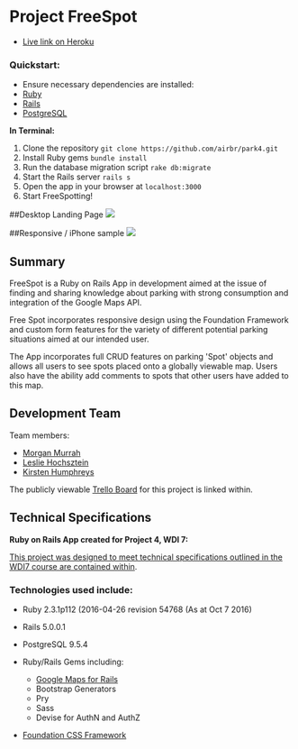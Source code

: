 # Project FreeSpot
  * [Live link on Heroku](https://freespot.herokuapp.com/)

### Quickstart:

* Ensure necessary dependencies are installed:
 * [Ruby](https://www.tutorialspoint.com/ruby-on-rails/rails-installation.htm)
 * [Rails](https://www.tutorialspoint.com/ruby-on-rails/rails-installation.htm)
 * [PostgreSQL](https://www.tutorialspoint.com/ruby-on-rails/rails-installation.htm)

**In Terminal:**

 1. Clone the repository `git clone https://github.com/airbr/park4.git`
 2. Install Ruby gems `bundle install`
 3. Run the database migration script `rake db:migrate`
 4. Start the Rails server `rails s`
 5. Open the app in your browser at `localhost:3000`
 6. Start FreeSpotting!

 ##Desktop Landing Page
![](http://i.imgur.com/qddjLad.png)

##Responsive / iPhone sample
![](http://i.imgur.com/MlloCuV.png?1)

## Summary

FreeSpot is a Ruby on Rails App in development aimed at the issue of finding and sharing knowledge about parking with strong consumption and integration of the Google Maps API. 

Free Spot incorporates responsive design using the Foundation Framework and custom form features for the variety of different potential parking situations aimed at our intended user.

The App incorporates full CRUD features on parking 'Spot' objects and allows all users to see spots placed onto a globally viewable map. Users also have the ability add comments to spots that other users have added to this map.

## Development Team


Team members:

* [Morgan Murrah](https://github.com/airbr)
* [Leslie Hochsztein](https://github.com/lhochsz)
* [Kirsten Humphreys](https://github.com/kirstenhumphreys)

The publicly viewable [Trello Board](https://trello.com/b/O3ZXyAv8/project4-railsapi) for this project is linked within.



## Technical Specifications

**Ruby on Rails App created for Project 4, WDI 7:**

[This project was designed to meet technical specifications outlined in the WDI7 course are contained within](https://github.com/ATL-WDI-Curriculum/projects/blob/master/project4.md).

### Technologies used include:

* Ruby 2.3.1p112 (2016-04-26 revision 54768 (As at Oct 7 2016)
* Rails 5.0.0.1
* PostgreSQL 9.5.4

* Ruby/Rails Gems including:
	* [Google Maps for Rails](https://github.com/apneadiving/Google-Maps-for-Rails)
	* Bootstrap Generators
	* Pry
	* Sass
  * Devise for AuthN and AuthZ

* [Foundation CSS Framework](http://foundation.zurb.com/)
